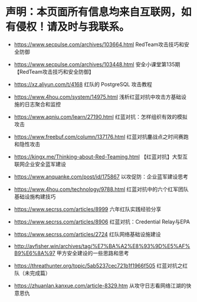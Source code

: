 # 声明：本页面所有信息均来自互联网，如有侵权！请及时与我联系。

- https://www.secpulse.com/archives/103664.html  RedTeam攻击技巧和安全防御

- https://www.secpulse.com/archives/103448.html  安全小课堂第135期【RedTeam攻击技巧和安全防御】

- https://xz.aliyun.com/t/4168                   红队的 PostgreSQL 攻击教程

- https://www.4hou.com/system/14975.html  浅析红蓝对抗中攻击方基础设施的日志聚合和监控

- https://www.aqniu.com/learn/27190.html   红蓝对抗：怎样组织有效的模拟攻击

- https://www.freebuf.com/column/137176.html  红蓝对抗鏖战点之时间赛跑和隐性攻击                                

- https://kingx.me/Thinking-about-Red-Teaming.html  【红蓝对抗】大型互联网企业安全蓝军建设

- https://www.anquanke.com/post/id/175867  以攻促防：企业蓝军建设思考     

- <https://www.4hou.com/technology/9788.html>    红蓝对抗中的六个红军团队基础设施构建技巧   

- <https://www.secrss.com/articles/8999>  六年红队实践经验分享

- <https://www.secrss.com/articles/8906> 红蓝对抗：Credential Relay与EPA

- <https://www.secrss.com/articles/2724> 红队网络基础设施建设

- <http://avfisher.win/archives/tag/%E7%BA%A2%E8%93%9D%E5%AF%B9%E6%8A%97>  甲方安全建设的一些思路和思考

- <https://threathunter.org/topic/5ab5237cec721b1f1966f505>  红蓝对抗之红队（未完成篇）

- <https://zhuanlan.kanxue.com/article-8329.htm>  从攻守日志看网络江湖的快意恩仇

  

  

  


